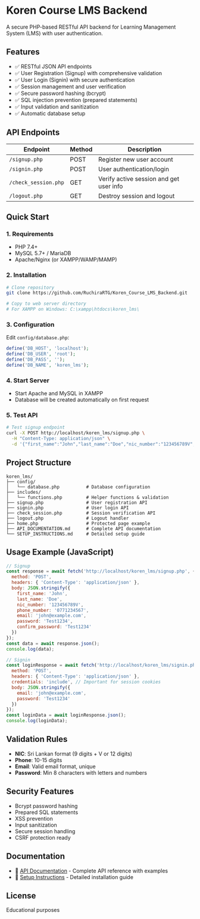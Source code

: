  # Koren Course LMS Backend

A secure PHP-based RESTful API backend for Learning Management System (LMS) with user authentication.

## Features

- ✅ RESTful JSON API endpoints
- ✅ User Registration (Signup) with comprehensive validation
- ✅ User Login (Signin) with secure authentication
- ✅ Session management and user verification
- ✅ Secure password hashing (bcrypt)
- ✅ SQL injection prevention (prepared statements)
- ✅ Input validation and sanitization
- ✅ Automatic database setup

## API Endpoints

| Endpoint | Method | Description |
|----------|--------|-------------|
| `/signup.php` | POST | Register new user account |
| `/signin.php` | POST | User authentication/login |
| `/check_session.php` | GET | Verify active session and get user info |
| `/logout.php` | GET | Destroy session and logout |

## Quick Start

### 1. Requirements
- PHP 7.4+
- MySQL 5.7+ / MariaDB
- Apache/Nginx (or XAMPP/WAMP/MAMP)

### 2. Installation
```bash
# Clone repository
git clone https://github.com/RuchiraRTG/Koren_Course_LMS_Backend.git

# Copy to web server directory
# For XAMPP on Windows: C:\xampp\htdocs\koren_lms\
```

### 3. Configuration
Edit `config/database.php`:
```php
define('DB_HOST', 'localhost');
define('DB_USER', 'root');
define('DB_PASS', '');
define('DB_NAME', 'koren_lms');
```

### 4. Start Server
- Start Apache and MySQL in XAMPP
- Database will be created automatically on first request

### 5. Test API
```bash
# Test signup endpoint
curl -X POST http://localhost/koren_lms/signup.php \
  -H "Content-Type: application/json" \
  -d '{"first_name":"John","last_name":"Doe","nic_number":"123456789V","phone_number":"0771234567","email":"john@example.com","password":"Test1234","confirm_password":"Test1234"}'
```

## Project Structure

```
koren_lms/
├── config/
│   └── database.php          # Database configuration
├── includes/
│   └── functions.php         # Helper functions & validation
├── signup.php                # User registration API
├── signin.php                # User login API
├── check_session.php         # Session verification API
├── logout.php                # Logout handler
├── home.php                  # Protected page example
├── API_DOCUMENTATION.md      # Complete API documentation
└── SETUP_INSTRUCTIONS.md     # Detailed setup guide
```

## Usage Example (JavaScript)

```javascript
// Signup
const response = await fetch('http://localhost/koren_lms/signup.php', {
  method: 'POST',
  headers: { 'Content-Type': 'application/json' },
  body: JSON.stringify({
    first_name: 'John',
    last_name: 'Doe',
    nic_number: '123456789V',
    phone_number: '0771234567',
    email: 'john@example.com',
    password: 'Test1234',
    confirm_password: 'Test1234'
  })
});
const data = await response.json();
console.log(data);

// Signin
const loginResponse = await fetch('http://localhost/koren_lms/signin.php', {
  method: 'POST',
  headers: { 'Content-Type': 'application/json' },
  credentials: 'include', // Important for session cookies
  body: JSON.stringify({
    email: 'john@example.com',
    password: 'Test1234'
  })
});
const loginData = await loginResponse.json();
console.log(loginData);
```

## Validation Rules

- **NIC**: Sri Lankan format (9 digits + V or 12 digits)
- **Phone**: 10-15 digits
- **Email**: Valid email format, unique
- **Password**: Min 8 characters with letters and numbers

## Security Features

- Bcrypt password hashing
- Prepared SQL statements
- XSS prevention
- Input sanitization
- Secure session handling
- CSRF protection ready

## Documentation

- 📖 [API Documentation](API_DOCUMENTATION.md) - Complete API reference with examples
- 📝 [Setup Instructions](SETUP_INSTRUCTIONS.md) - Detailed installation guide

## License

Educational purposes 
